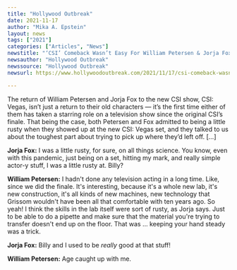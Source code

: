 ```yaml
---
title: "Hollywood Outbreak"
date: 2021-11-17
author: "Mika A. Epstein"
layout: news
tags: ["2021"]
categories: ["Articles", "News"]
newstitle: "‘CSI’ Comeback Wasn’t Easy For William Petersen & Jorja Fox"
newsauthor: "Hollywood Outbreak"
newssource: "Hollywood Outbreak"
newsurl: https://www.hollywoodoutbreak.com/2021/11/17/csi-comeback-wasnt-easy-for-william-petersen-jorja-fox/

---
```


The return of William Petersen and Jorja Fox to the new CSI show, CSI: Vegas, isn’t just a return to their old characters — it’s the first time either of them has taken a starring role on a television show since the original CSI’s finale. That being the case, both Petersen and Fox admitted to being a little rusty when they showed up at the new CSI: Vegas set, and they talked to us about the toughest part about trying to pick up where they’d left off. [...]

**Jorja Fox:** I was a little rusty, for sure, on all things science. You know, even with this pandemic, just being on a set, hitting my mark, and really simple actor-y stuff, I was a little rusty at. Billy?

**William Petersen:** I hadn't done any television acting in a long time. Like, since we did the finale. It's interesting, because it's a whole new lab, it's new construction, it's all kinds of new machines, new technology that Grissom wouldn't have been all that comfortable with ten years ago. So yeah! I think the skills in the lab itself were sort of rusty, as Jorja says. Just to be able to do a pipette and make sure that the material you're trying to transfer doesn't end up on the floor. That was ... keeping your hand steady was a trick.

**Jorja Fox:** Billy and I used to be _really_ good at that stuff!

**William Petersen:** Age caught up with me.